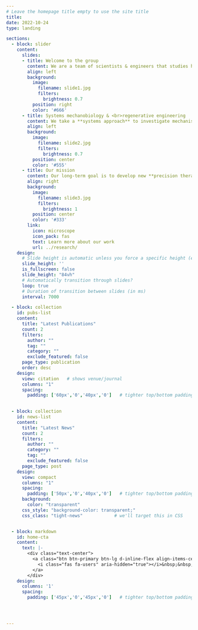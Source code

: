 ```yaml
---
# Leave the homepage title empty to use the site title
title:
date: 2022-10-24
type: landing

sections:
  - block: slider
    content:
      slides:
      - title: Welcome to the group
        content: We are a team of scientists & engineers that studies how our cells interact with each other and with their physical microenvironment, particularly in the context of **fibrosis**---'scarring' of tissue that contributes to a vast range of human diseases.
        align: left
        background:
          image:
            filename: slide1.jpg
            filters:
              brightness: 0.7
          position: right
          color: '#666'
      - title: Systems mechanobiology & <br>regenerative engineering
        content: We take a **systems approach** to investigate mechanisms that drive tissue regeneration and fibrotic remodeling by integrating (i) molecular biology, (ii)tissue and biomaterials engineering, and (iii) data science.
        align: left
        background:
          image:
            filename: slide2.jpg
            filters:
              brightness: 0.7
          position: center
          color: '#555'
      - title: Our mission
        content: Our long-term goal is to develop new **precision therapies** for treating fibrosis-associated diseases and conditions, which span cardiovascular disease, cancer, and aging.
        align: right
        background:
          image:
            filename: slide3.jpg
            filters:
              brightness: 1
          position: center
          color: '#333'
        link:
          icon: microscope
          icon_pack: fas
          text: Learn more about our work
          url: ../research/
    design:
      # Slide height is automatic unless you force a specific height (e.g. '400px')
      slide_height: ''
      is_fullscreen: false
      slide_height: "84vh"
      # Automatically transition through slides?
      loop: true
      # Duration of transition between slides (in ms)
      interval: 7000

  - block: collection
    id: pubs-list
    content:
      title: "Latest Publications"
      count: 2
      filters:
        author: ""
        tag: ""
        category: ""
        exclude_featured: false
      page_type: publication
      order: desc
    design:
      view: citation   # shows venue/journal
      columns: "1"
      spacing:
        padding: ['60px','0','40px','0']   # tighter top/bottom padding

      
  - block: collection
    id: news-list
    content:
      title: "Latest News"
      count: 2
      filters:
        author: ""
        category: ""
        tag: ""
        exclude_featured: false
      page_type: post
    design:
      view: compact
      columns: "1"
      spacing:
        padding: ['50px','0','40px','0']   # tighter top/bottom padding
      background:
        color: "transparent"
      css_style: "background-color: transparent;"
      css_class: "tight-news"            # we'll target this in CSS


  - block: markdown
    id: home-cta
    content:
      text: |-
        <div class="text-center">
          <a class="btn btn-primary btn-lg d-inline-flex align-items-center" href="/people/">
            <i class="fas fa-users" aria-hidden="true"></i>&nbsp;&nbsp;<span>Meet the team</span><span aria-hidden="true"> →</span>
          </a>
        </div>
    design:
      columns: '1'
      spacing:
        padding: ['45px','0','45px','0']   # tighter top/bottom padding




---
```


